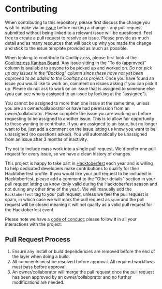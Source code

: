 # Contributing

When contributing to this repository, please first discuss the change you wish to make via an [issue](https://github.com/jackdomleo7/Cooltipz.css/issues) before making a change - any pull request submitted without being linked to a relevant issue will be questioned. Feel free to create a pull request to resolve an issue. Please provide as much detail and as many resources that will back up why you made the change and stick to the issue template provided as much as possible.

When looking to contribute to Cooltipz.css, please first look at the [Cooltipz.css Kanban Board](https://github.com/jackdomleo7/Cooltipz.css/projects/4). Any issue sitting in the "To do (approved)" column is available to anyone to be picked up and worked on. _Do not pick up any issues in the "Backlog" column since these have not yet been approved to be added to the Cooltipz.css project._ Once you have found an issue you would like to work on, comment on issues asking if you can pick it up. Please do not ask to work on an issue that is assigned to someone else (you can see who is assigned to an issue by looking at the "assignee").

You cannot be assigned to more than one issue at the same time, unless you are an owner/collaborator or have had permission from an owner/collaborator. Please complete the issue you are working on before requesting to be assigned to another issue. This is to allow fair opportunity to those wanting to contribute. If you are assigned to an issue, but no longer want to be, just add a comment on the issue letting us know you want to be unassigned (no questions asked). You will automatically be unassigned from an issue after 3 months of inactivity.

Try not to include mass work into a single pull request. We'd prefer one pull request for every issue, so we have a clean history of changes.

This project is happy to take part in [Hacktoberfest](https://hacktoberfest.digitalocean.com) each year and is willing to help dedicated developers make contributions to qualify for their Hacktoberfest profile. If you would like your pull request to be included in Hacktoberfest, please add a comment to the "Other details" section in your pull request letting us know (only valid during the Hacktoberfest season and not during any other time of the year). We will manually add the `Hacktoberfest` tag to your pull request, unless we feel the pull request is spam, in which case we will mark the pull request as `spam` and the pull request will be closed meaning it will not qualify as a valid pull request for the Hacktoberfest event.

Please note we have a [code of conduct](./CODE_OF_CONDUCT.md), please follow it in all your interactions with the project.

## Pull Request Process

1. Ensure any install or build dependencies are removed before the end of the layer when doing a build.
2. All comments must be resolved before approval. All required workflows must pass before approval.
3. An owner/collaborator will merge the pull request once the pull request has been approved by an owner/collaborator and no further modifications are needed.
